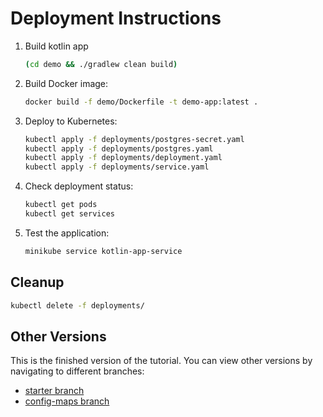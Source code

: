 # Deployment Instructions

1. Build kotlin app

   ```bash
   (cd demo && ./gradlew clean build)
   ```

2. Build Docker image:
   ```bash
   docker build -f demo/Dockerfile -t demo-app:latest .
   ```

3. Deploy to Kubernetes:
   ```bash
   kubectl apply -f deployments/postgres-secret.yaml
   kubectl apply -f deployments/postgres.yaml
   kubectl apply -f deployments/deployment.yaml
   kubectl apply -f deployments/service.yaml
   ```

4. Check deployment status:
   ```bash
   kubectl get pods
   kubectl get services
   ```

5. Test the application:
   ```bash
   minikube service kotlin-app-service
   ```

## Cleanup

```bash
kubectl delete -f deployments/
```

## Other Versions

This is the finished version of the tutorial. You can view other versions by navigating to different branches:

- [starter branch](https://github.com/mikeyny/kotlin-kubernetes/tree/starter)
- [config-maps branch](https://github.com/mikeyny/kotlin-kubernetes/tree/config-maps)
